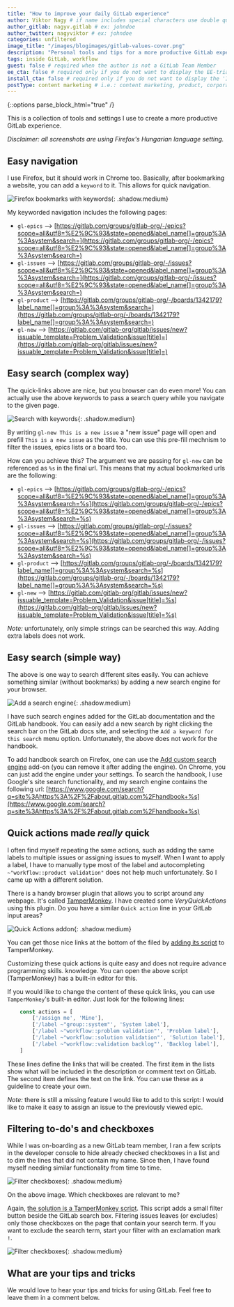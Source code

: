 ```yaml
---
title: "How to improve your daily GitLab experience"
author: Viktor Nagy # if name includes special characters use double quotes "First Last"
author_gitlab: nagyv.gitlab # ex: johndoe
author_twitter: nagyviktor # ex: johndoe
categories: unfiltered
image_title: "/images/blogimages/gitlab-values-cover.png"
description: "Personal tools and tips for a more productive GitLab experience"
tags: inside GitLab, workflow
guest: false # required when the author is not a GitLab Team Member
ee_cta: false # required only if you do not want to display the EE-trial banner
install_cta: false # required only if you do not want to display the 'Install GitLab' banner
postType: content marketing # i.e.: content marketing, product, corporate
---
```


{::options parse_block_html="true" /}



<!-- Content start here -->

This is a collection of tools and settings I use to create a more productive GitLab experience. 

*Disclaimer: all screenshots are using Firefox's Hungarian language setting.*

## Easy navigation

I use Firefox, but it should work in Chrome too. Basically, after bookmarking a website, you can add a `keyword` to it. This allows for quick navigation.

![Firefox bookmarks with keywords](/images/blogimages/gitlab-daily-tools/firefox-bookmarks.png){: .shadow.medium}

My keyworded navigation includes the following pages:

- `gl-epics` --> [https://gitlab.com/groups/gitlab-org/-/epics?scope=all&utf8=%E2%9C%93&state=opened&label_name[]=group%3A%3Asystem&search=](https://gitlab.com/groups/gitlab-org/-/epics?scope=all&utf8=%E2%9C%93&state=opened&label_name[]=group%3A%3Asystem&search=)
- `gl-issues` --> [https://gitlab.com/groups/gitlab-org/-/issues?scope=all&utf8=%E2%9C%93&state=opened&label_name[]=group%3A%3Asystem&search=](https://gitlab.com/groups/gitlab-org/-/issues?scope=all&utf8=%E2%9C%93&state=opened&label_name[]=group%3A%3Asystem&search=)
- `gl-product` --> [https://gitlab.com/groups/gitlab-org/-/boards/1342179?label_name[]=group%3A%3Asystem&search=](https://gitlab.com/groups/gitlab-org/-/boards/1342179?label_name[]=group%3A%3Asystem&search=)
- `gl-new` --> [https://gitlab.com/gitlab-org/gitlab/issues/new?issuable_template=Problem_Validation&issue[title]=](https://gitlab.com/gitlab-org/gitlab/issues/new?issuable_template=Problem_Validation&issue[title]=)

## Easy search (complex way)

The quick-links above are nice, but you browser can do even more!
You can actually use the above keywords to pass a search query while you navigate to the given page.

![Search with keywords](/images/blogimages/gitlab-daily-tools/firefox-search.png){: .shadow.medium}

By writing `gl-new This is a new issue` a "new issue" page will open and prefill `This is a new issue` as the title. You can use this pre-fill mechnism to filter the issues, epics lists or a board too.

How can you achieve this? The argument we are passing for `gl-new` can be referenced as `%s` in the final url.
This means that my actual bookmarked urls are the following:

- `gl-epics` --> [https://gitlab.com/groups/gitlab-org/-/epics?scope=all&utf8=%E2%9C%93&state=opened&label_name[]=group%3A%3Asystem&search=%s](https://gitlab.com/groups/gitlab-org/-/epics?scope=all&utf8=%E2%9C%93&state=opened&label_name[]=group%3A%3Asystem&search=%s)
- `gl-issues` --> [https://gitlab.com/groups/gitlab-org/-/issues?scope=all&utf8=%E2%9C%93&state=opened&label_name[]=group%3A%3Asystem&search=%s](https://gitlab.com/groups/gitlab-org/-/issues?scope=all&utf8=%E2%9C%93&state=opened&label_name[]=group%3A%3Asystem&search=%s)
- `gl-product` --> [https://gitlab.com/groups/gitlab-org/-/boards/1342179?label_name[]=group%3A%3Asystem&search=%s](https://gitlab.com/groups/gitlab-org/-/boards/1342179?label_name[]=group%3A%3Asystem&search=%s)
- `gl-new` --> [https://gitlab.com/gitlab-org/gitlab/issues/new?issuable_template=Problem_Validation&issue[title]=%s](https://gitlab.com/gitlab-org/gitlab/issues/new?issuable_template=Problem_Validation&issue[title]=%s)

*Note:* unfortunately, only simple strings can be searched this way. Adding extra labels does not work.

## Easy search (simple way)

The above is one way to search different sites easily. You can achieve something similar (without bookmarks) by adding
a new search engine for your browser.

![Add a search engine](/images/blogimages/gitlab-daily-tools/firefox-search-engine.png){: .shadow.medium}

I have such search engines added for the GitLab documentation and the GitLab handbook. You can easily add a new search
by right clicking the search bar on the GitLab docs site, and selecting the `Add a keyword for this search` menu option.
Unfortunately, the above does not work for the handbook.

To add handbook search on Firefox, one can use the [Add custom search engine](https://addons.mozilla.org/hu/firefox/addon/add-custom-search-engine/) add-on (you can remove it after adding the engine). On Chrome, you can just add the engine under 
your settings. To search the handbook, I use Google's site search functionality, and my search engine contains the following url: [https://www.google.com/search?q=site%3Ahttps%3A%2F%2Fabout.gitlab.com%2Fhandbook+%s](https://www.google.com/search?q=site%3Ahttps%3A%2F%2Fabout.gitlab.com%2Fhandbook+%s)

## Quick actions made _really_ quick

I often find myself repeating the same actions, such as adding the same labels to multiple issues or assigning issues to myself. When I want to apply a label, I have to manually type most of the label and autocompleting `~"workflow::product validation"` does not help much unfortunately. So I came up with a different solution.

There is a handy browser plugin that allows you to script around any webpage. It's called [TamperMonkey](https://www.tampermonkey.net/). I have created some *VeryQuickActions* using this plugin. 
Do you have a similar `Quick action` line in your GitLab input areas?

![Quick Actions addon](/images/blogimages/gitlab-daily-tools/tm-quickactions.png){: .shadow.medium}

You can get those nice links at the bottom of the filed by [adding its script](https://gitlab.com/gitlab-com/www-gitlab-com/-/snippets/1999778) to TamperMonkey.

Customizing these quick actions is quite easy and does not require advance programming skills.
knowledge. You can open the above script (TamperMonkey) has a built-in editor for this.

If you would like to change the content of these quick links, you can use `TamperMonkey`'s built-in editor. Just look for the following lines:

```js
    const actions = [
        ['/assign me', 'Mine'],
        ['/label ~"group::system"', 'System label'],
        ['/label ~"workflow::problem validation"', 'Problem label'],
        ['/label ~"workflow::solution validation"', 'Solution label'],
        ['/label ~"workflow::validation backlog"', 'Backlog label'],
    ]
```

These lines define the links that will be created. The first item in the lists show what will be included in the description or comment text on GitLab. The second item defines the text on the link.
You can use these as a guideline to create your own.

*Note:* there is still a missing feature I would like to add to this script: I would like to make it easy to assign an issue
to the previously viewed epic.

## Filtering to-do's and checkboxes

While I was on-boarding as a new GitLab team member, I ran a few scripts in the developer console to hide already checked checkboxes in a list and to dim the lines that did not contain my name. Since then, I have found myself needing similar functionality from time to time.

![Filter checkboxes](/images/blogimages/gitlab-daily-tools/tm-filter.png){: .shadow.medium}

On the above image. Which checkboxes are relevant to me?

Again, [the solution is a TamperMonkey script](https://gitlab.com/gitlab-com/www-gitlab-com/-/snippets/1999779). This script adds a small filter button
beside the GitLab search box. Filtering issues leaves (or excludes) only those checkboxes on the page that contain your search term.
If you want to exclude the search term, start your filter with an exclamation mark `!`.

![Filter checkboxes](/images/blogimages/gitlab-daily-tools/tm-filter2.png){: .shadow.medium}

## What are your tips and tricks

We would love to hear your tips and tricks for using GitLab. Feel free to leave them in a comment below.